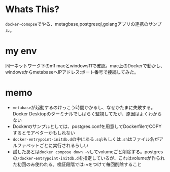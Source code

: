 # Whats This?

`docker-comopse`でやる、metagbase,postgresql,golangアプリの連携のサンプル。

# my env

同一ネットワーク下のm1 macとwindows11で確認。mac上のDockerで動かし、windowsからmetabaseへIPアドレス:ポート番号で接続してみた。

# memo
- `metabase`が起動するのけっこう時間かかるし、なぜかたまに失敗する。Docker Desktopのターミナルでしばらく監視してたが、原因はよくわからない
- Dockerのサンプルとしては、postgres.confを用意してDockerfileでCOPYするとモアベターかもしれない
- `docker-entrypoint-initdb.d`の中にある`.sql`もしくは`.sh`はファイル名がアルファベットごとに実行されるらしい
- 試したあとは`docker compose down -v`してvolumeごと削除する。postgresの`/docker-entrypoint-initdb.d`を指定しているが、これはvolumeが作られた初回のみ使われる。検証段階では`-v`をつけて毎回削除すること